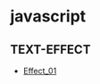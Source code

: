 # javascript

## TEXT-EFFECT

<ul>
  <li> <a href="https://sabbirshawon.github.io/javascript/text-effect/Effect_01"> Effect_01 </a> </li> 
</ul>
